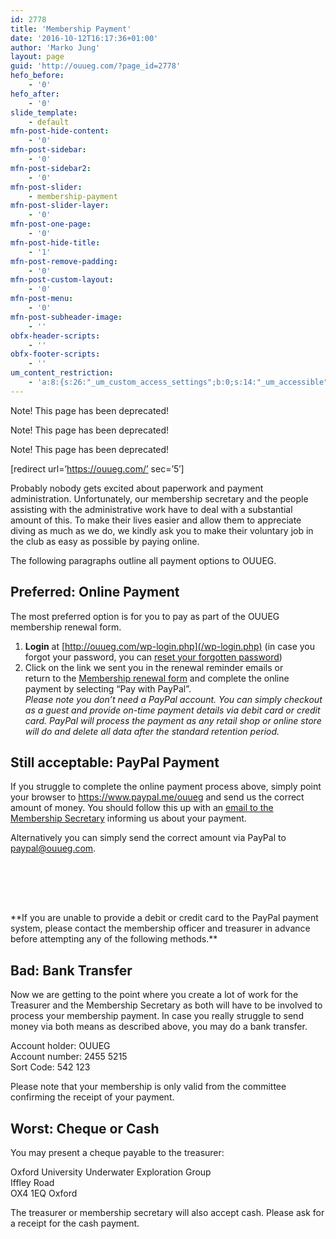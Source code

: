 ```yaml
---
id: 2778
title: 'Membership Payment'
date: '2016-10-12T16:17:36+01:00'
author: 'Marko Jung'
layout: page
guid: 'http://ouueg.com/?page_id=2778'
hefo_before:
    - '0'
hefo_after:
    - '0'
slide_template:
    - default
mfn-post-hide-content:
    - '0'
mfn-post-sidebar:
    - '0'
mfn-post-sidebar2:
    - '0'
mfn-post-slider:
    - membership-payment
mfn-post-slider-layer:
    - '0'
mfn-post-one-page:
    - '0'
mfn-post-hide-title:
    - '1'
mfn-post-remove-padding:
    - '0'
mfn-post-custom-layout:
    - '0'
mfn-post-menu:
    - '0'
mfn-post-subheader-image:
    - ''
obfx-header-scripts:
    - ''
obfx-footer-scripts:
    - ''
um_content_restriction:
    - 'a:8:{s:26:"_um_custom_access_settings";b:0;s:14:"_um_accessible";i:0;s:28:"_um_access_hide_from_queries";b:0;s:19:"_um_noaccess_action";i:0;s:30:"_um_restrict_by_custom_message";i:0;s:27:"_um_restrict_custom_message";s:0:"";s:19:"_um_access_redirect";i:0;s:23:"_um_access_redirect_url";s:0:"";}'
---
```


Note! This page has been deprecated!

Note! This page has been deprecated!

Note! This page has been deprecated!

\[redirect url=’https://ouueg.com/’ sec=’5′\]

Probably nobody gets excited about paperwork and payment administration. Unfortunately, our membership secretary and the people assisting with the administrative work have to deal with a substantial amount of this. To make their lives easier and allow them to appreciate diving as much as we do, we kindly ask you to make their voluntary job in the club as easy as possible by paying online.

The following paragraphs outline all payment options to OUUEG.

## Preferred: Online Payment

The most preferred option is for you to pay as part of the OUUEG membership renewal form.

1. **Login** at [http://ouueg.com/wp-login.php](/wp-login.php) (in case you forgot your password, you can [reset your forgotten password](/wp-login.php?action=lostpassword))
2. Click on the link we sent you in the renewal reminder emails or  
    return to the [Membership renewal form](/membership/form/) and complete the online payment by selecting “Pay with PayPal”.  
    *Please note you don’t need a PayPal account. You can simply checkout as a guest and provide on-time payment details via debit card or credit card. PayPal will process the payment as any retail shop or online store will do and delete all data after the standard retention period.*

## Still acceptable: PayPal Payment

If you struggle to complete the online payment process above, simply point your browser to <https://www.paypal.me/ouueg> and send us the correct amount of money. You should follow this up with an [email to the Membership Secretary](mailto:membership@ouueg.com) informing us about your payment.

Alternatively you can simply send the correct amount via PayPal to paypal@ouueg.com.

<div aria-hidden="true" class="wp-block-spacer" style="height:80px"></div>**If you are unable to provide a debit or credit card to the PayPal payment system, please contact the membership officer and treasurer in advance before attempting any of the following methods.**

## Bad: Bank Transfer

Now we are getting to the point where you create a lot of work for the Treasurer and the Membership Secretary as both will have to be involved to process your membership payment. In case you really struggle to send money via both means as described above, you may do a bank transfer.

Account holder: OUUEG  
Account number: 2455 5215  
Sort Code: 542 123

Please note that your membership is only valid from the committee confirming the receipt of your payment.

## Worst: Cheque or Cash

You may present a cheque payable to the treasurer:

Oxford University Underwater Exploration Group  
Iffley Road  
OX4 1EQ Oxford

The treasurer or membership secretary will also accept cash. Please ask for a receipt for the cash payment.